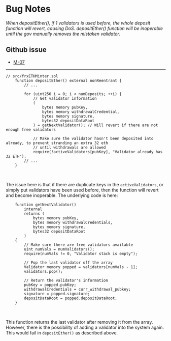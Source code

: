 # Bug Notes
*When depositEther(), if 1 validators is used before, the whole deposit function will revert, causing DoS. depositEther() function will be inoperable until the gov manually removes the mistaken validator.*

## Github issue
- [M-07](https://github.com/code-423n4/2022-09-frax-findings/issues/219)
---

```solidity
// src/frxETHMinter.sol
    function depositEther() external nonReentrant {
        // ...

        for (uint256 i = 0; i < numDeposits; ++i) {
            // Get validator information
            (
                bytes memory pubKey,
                bytes memory withdrawalCredential,
                bytes memory signature,
                bytes32 depositDataRoot
            ) = getNextValidator(); // Will revert if there are not enough free validators

            // Make sure the validator hasn't been deposited into already, to prevent stranding an extra 32 eth
            // until withdrawals are allowed
            require(!activeValidators[pubKey], "Validator already has 32 ETH");
        // ...        
    }
```
<br>

The issue here is that if there are duplicate keys in the ``activeValidators``, or simply put validators have been used before, then the function will revert and become inoperable. The underlying code is here:

```solidity
    function getNextValidator()
        internal
        returns (
            bytes memory pubKey,
            bytes memory withdrawalCredentials,
            bytes memory signature,
            bytes32 depositDataRoot
        )
    {
        // Make sure there are free validators available
        uint numVals = numValidators();
        require(numVals != 0, "Validator stack is empty");

        // Pop the last validator off the array
        Validator memory popped = validators[numVals - 1];
        validators.pop();

        // Return the validator's information
        pubKey = popped.pubKey;
        withdrawalCredentials = curr_withdrawal_pubkey;
        signature = popped.signature;
        depositDataRoot = popped.depositDataRoot;
    }
```
<br>

This function returns the last validator after removing it from the array. However, there is the possibility of adding a validator into the system again. This would fail in ``depositEther()`` as described above.
